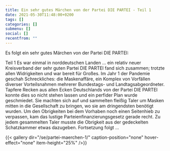 ```yaml
---
title: Ein sehr gutes Märchen von der Partei DIE PARTEI - Teil 1
date: 2021-05-30T11:48:00+0200
tags: []
categories: []
submenu: []
social: []
recentfrom: ""
---
```


Es folgt ein sehr gutes Märchen von der Partei DIE PARTEI:

Teil 1
Es war einmal in norddeutschen Landen … ein relativ neuer Kreisverband der sehr guten Partei DIE PARTEI fand sich zusammen; trotzte allen Widrigkeiten und war bereit für Großes.
Im Jahr 1 der Pandemie geschah Schreckliches: die Maskenaffäre, ein Komplex von Vorfällen diverser Vorteilsnahmen mehrerer Bundestags- und Landtagsabgeordneter. Tapfere Recken aus allen Ecken Deutschlands von der Partei DIE PARTEI konnte dies so nicht stehen lassen und ein perfider Plan wurde geschmiedet. Sie machten sich auf und sammelten fleißig Taler um Masken mitten in die Gesellschaft zu bringen, wo sie am dringendsten benötigt wurden. Um den Obrigkeiten bei dem Vorhaben noch einen Seitenhieb zu verpassen, kam das lustige Parteienfinanzierungsgesetz gerade recht. Zu jedem gesammelten Taler musste die Obrigkeit aus der gedeckelten Schatzkammer etwas dazugeben.
Fortsetzung folgt ...

{{< gallery dir="/se/partei-maerchen-1/" caption-position="none" hover-effect="none" item-height="25%" />}}
